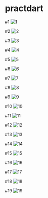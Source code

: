 # practdart
#1
![1](https://github.com/user-attachments/assets/c3969395-b49d-41ff-aeb9-460d7afa92c7)

#2
![2](https://github.com/user-attachments/assets/6e89a1b6-e88f-4128-9267-b5e97a054a65)

#3
![3](https://github.com/user-attachments/assets/07eeecef-b11f-4512-856a-27aad05f8e43)

#4
![4](https://github.com/user-attachments/assets/924ac58f-be7d-46a1-b484-904039109947)

#5
![5](https://github.com/user-attachments/assets/0de5fd9f-a8a3-477d-9118-caea0f245045)

#6
![6](https://github.com/user-attachments/assets/45862f71-18c4-4034-b21f-88c64ac7f396)

#7
![7](https://github.com/user-attachments/assets/a6228c95-f9fe-44f3-b9e5-2d7d61284169)

#8
![8](https://github.com/user-attachments/assets/677dd0e4-c6c0-471f-b082-b7acc04369a7)

#9
![9](https://github.com/user-attachments/assets/9ad4d9d3-d2a2-4f98-a65e-844b611c2c64)

#10
![10](https://github.com/user-attachments/assets/500a95e0-382e-4bf6-a7be-8ff2e3c3f360)

#11
![11](https://github.com/user-attachments/assets/8b29776d-f741-4dc0-8af0-28f790399e6c)

#12
![12](https://github.com/user-attachments/assets/f3bc12ab-a0f9-4bd8-acde-ec1186fda4fc)

#13
![13](https://github.com/user-attachments/assets/be461e11-8703-4a23-9d1b-bb2d3494a269)

#14
![14](https://github.com/user-attachments/assets/81beeafd-1b44-4601-b158-f9722704a0dd)

#15
![15](https://github.com/user-attachments/assets/152821f6-3b06-415b-8eea-44f71b295063)

#16
![16](https://github.com/user-attachments/assets/4061098b-9284-4ac9-82d1-5157f0e49f80)

#17
![17](https://github.com/user-attachments/assets/4f109bff-3c3e-46b2-93f5-6556a11d0c92)

#18
![18](https://github.com/user-attachments/assets/3310cce5-61b6-43c3-acd3-3a38672f3cfc)

#19
![19](https://github.com/user-attachments/assets/5f70f3f0-2ff2-4f9b-bdd7-a0b5a0cff167)
